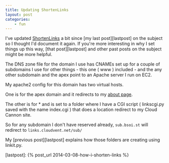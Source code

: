 ```yaml
---
title: Updating ShortenLinks
layout: post
categories:
    - fun
---
```

I've updated [ShortenLinks](https://github.com/bsoist/ShortenLinks) a bit since [my last post][lastpost] on the subject so I thought I'd document it again. If you're more interesting in why I set things up this way, [that post][lastpost] and other past posts on the subject might be more helpful.

The DNS zone file for the domain I use has CNAMEs set up for a couple of subdomains I use for other things - this one ( www ) included - and the any other subdomain and the apex point to an Apache server I run on EC2.

My apache2 config for this domain has two virtual hosts.

One is for the apex domain and it redirects to my [about page](http://www.bsoi.st/about/).

The other is for * and is set to a folder where I have a CGI script ( linkscgi.py saved with the name index.cgi ) that does a location redirect to my Cloud Cannon site. 

So for any subdomain I don't have reserved already, `sub.bsoi.st` will redirect to `links.cloudvent.net/sub/`

My [previous post][lastpost] explains how those folders are creating using linkit.py.

[lastpost]: {% post_url 2014-03-08-how-i-shorten-links %}
